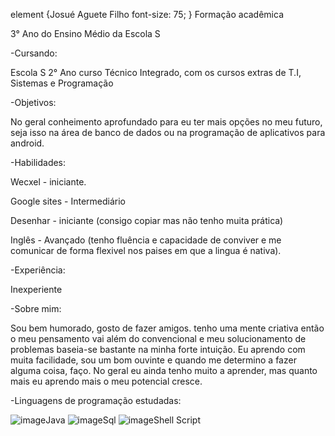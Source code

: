 element {Josué Aguete Filho 
  font-size: 75;
}
Formação acadêmica

3° Ano do Ensino Médio da Escola S

-Cursando:

Escola S 2° Ano curso Técnico Integrado, com os cursos extras de T.I, Sistemas e Programação

-Objetivos:

No geral conheimento aprofundado para eu ter mais opções no meu futuro, seja isso na área de banco de dados ou na programação de aplicativos para android.

-Habilidades:

Wecxel - iniciante.

Google sites - Intermediário

Desenhar - iniciante (consigo copiar  mas não tenho muita prática)

Inglês - Avançado (tenho fluência e capacidade de conviver e me comunicar de forma flexivel nos paises em que a lingua é nativa).

-Experiência:

Inexperiente

-Sobre mim:

Sou bem humorado, gosto de fazer amigos. tenho uma mente criativa então o meu pensamento vai além do convencional e meu solucionamento de problemas baseia-se bastante na minha forte intuição. Eu aprendo com muita facilidade, sou um bom ouvinte e quando me determino a fazer alguma coisa, faço. No geral eu ainda tenho muito a aprender, mas quanto mais eu aprendo mais o meu potencial cresce.

-Linguagens de programação estudadas:

![image](https://user-images.githubusercontent.com/83778317/182199358-216e32e0-e970-425e-9f63-1fbc18f7bc57.png)Java
![image](https://user-images.githubusercontent.com/83778317/182199595-4b708dba-b401-4424-bf69-c29fe2f61d1f.png)Sql
![image](https://user-images.githubusercontent.com/83778317/182208577-dc5bb770-f836-44e0-9409-a58f72d3fc7e.png)Shell Script

